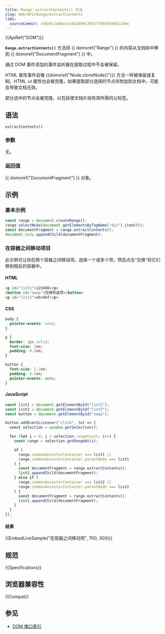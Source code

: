 ```yaml
---
title: Range：extractContents() 方法
slug: Web/API/Range/extractContents
l10n:
  sourceCommit: c58e8c1dd6ecbcb63894c7dd17fb9495b9511b4e
---
```


{{ApiRef("DOM")}}

**`Range.extractContents()`** 方法将 {{ domxref("Range") }} 的内容从文档树中移到 {{ domxref("DocumentFragment") }} 中。

通过 DOM 事件添加的事件监听器在提取过程中不会被保留。

HTML 属性事件会像 {{domxref("Node.cloneNode()")}} 方法一样被保留或复制。HTML `id` 属性也会被克隆，如果提取部分选择的节点并附加到文档中，可能会导致文档无效。

部分选中的节点会被克隆，以包括使文档片段有效所需的父标签。

## 语法

```js-nolint
extractContents()
```

### 参数

无。

### 返回值

{{ domxref("DocumentFragment") }} 对象。

## 示例

### 基本示例

```js
const range = document.createRange();
range.selectNode(document.getElementsByTagName("div").item(0));
const documentFragment = range.extractContents();
document.body.appendChild(documentFragment);
```

### 在容器之间移动项目

此示例可让你在两个容器之间移动项。选择一个或多个项，然后点击“交换”将它们移到相反的容器中。

#### HTML

```html
<p id="list1">123456</p>
<button id="swap">交换所选项</button>
<p id="list2">abcdef</p>
```

#### CSS

```css
body {
  pointer-events: none;
}

p {
  border: 1px solid;
  font-size: 2em;
  padding: 0.3em;
}

button {
  font-size: 1.2em;
  padding: 0.5em;
  pointer-events: auto;
}
```

#### JavaScript

```js
const list1 = document.getElementById("list1");
const list2 = document.getElementById("list2");
const button = document.getElementById("swap");

button.addEventListener("click", (e) => {
  const selection = window.getSelection();

  for (let i = 0; i < selection.rangeCount; i++) {
    const range = selection.getRangeAt(i);

    if (
      range.commonAncestorContainer === list1 ||
      range.commonAncestorContainer.parentNode === list1
    ) {
      const documentFragment = range.extractContents();
      list2.appendChild(documentFragment);
    } else if (
      range.commonAncestorContainer === list2 ||
      range.commonAncestorContainer.parentNode === list2
    ) {
      const documentFragment = range.extractContents();
      list1.appendChild(documentFragment);
    }
  }
});
```

#### 结果

{{EmbedLiveSample("在容器之间移动项", 700, 300)}}

## 规范

{{Specifications}}

## 浏览器兼容性

{{Compat}}

## 参见

- [DOM 接口索引](/zh-CN/docs/Web/API/Document_Object_Model)

